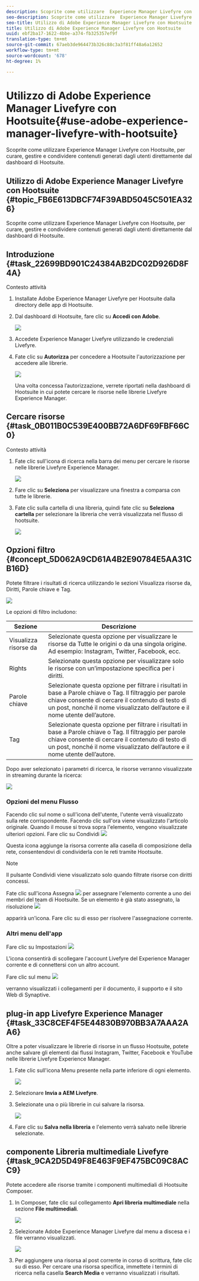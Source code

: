 ```yaml
---
description: Scoprite come utilizzare  Experience Manager Livefyre con Hootsuite, per curare, gestire e condividere contenuti generati dagli utenti direttamente dal dashboard di Hootsuite.
seo-description: Scoprite come utilizzare  Experience Manager Livefyre con Hootsuite, per curare, gestire e condividere contenuti generati dagli utenti direttamente dal dashboard di Hootsuite.
seo-title: Utilizzo di Adobe Experience Manager Livefyre con Hootsuite
title: Utilizzo di Adobe Experience Manager Livefyre con Hootsuite
uuid: ebf2ba17-1622-4bbe-a374-fb325357ef9f
translation-type: tm+mt
source-git-commit: 67aeb3de964473b326c88c3a3f81ff48a6a12652
workflow-type: tm+mt
source-wordcount: '678'
ht-degree: 1%

---
```



# Utilizzo di Adobe Experience Manager Livefyre con Hootsuite{#use-adobe-experience-manager-livefyre-with-hootsuite}

Scoprite come utilizzare  Experience Manager Livefyre con Hootsuite, per curare, gestire e condividere contenuti generati dagli utenti direttamente dal dashboard di Hootsuite.

## Utilizzo di Adobe Experience Manager Livefyre con Hootsuite {#topic_FB6E613DBCF74F39ABD5045C501EA326}

Scoprite come utilizzare  Experience Manager Livefyre con Hootsuite, per curare, gestire e condividere contenuti generati dagli utenti direttamente dal dashboard di Hootsuite.

## Introduzione {#task_22699BD901C24384AB2DC02D926D8F4A}

Contesto attività

1. Installate Adobe Experience Manager Livefyre per Hootsuite dalla directory delle app di Hootsuite.

1. Dal dashboard di Hootsuite, fare clic su **Accedi con  Adobe**.

   ![](assets/hootsuite-login.png)

1. Accedete  Experience Manager Livefyre utilizzando le credenziali Livefyre.
1. Fate clic su **Autorizza** per concedere a Hootsuite l&#39;autorizzazione per accedere alle librerie.

   ![](assets/hootsuite-authorize.png)

   Una volta concessa l’autorizzazione, verrete riportati nella dashboard di Hootsuite in cui potete cercare le risorse nelle librerie Livefyre  Experience Manager.

## Cercare risorse {#task_0B011B0C539E400BB72A6DF69FBF66C0}

Contesto attività

1. Fate clic sull&#39;icona di ricerca nella barra dei menu per cercare le risorse nelle librerie Livefyre  Experience Manager.

   ![](assets/hootsuite-search.png)

1. Fare clic su **Seleziona** per visualizzare una finestra a comparsa con tutte le librerie.
1. Fate clic sulla cartella di una libreria, quindi fate clic su **Seleziona cartella** per selezionare la libreria che verrà visualizzata nel flusso di hootsuite.

   ![](assets/hootsuite-select.png)

## Opzioni filtro {#concept_5D062A9CD61A4B2E90784E5AA31CB16D}

Potete filtrare i risultati di ricerca utilizzando le sezioni Visualizza risorse da, Diritti, Parole chiave e Tag.

![](assets/hootsuite-filters.png)

Le opzioni di filtro includono:

| Sezione | Descrizione |
|--- |--- |
| Visualizza risorse da | Selezionate questa opzione per visualizzare le risorse da Tutte le origini o da una singola origine. Ad esempio: Instagram, Twitter, Facebook, ecc. |
| Rights | Selezionate questa opzione per visualizzare solo le risorse con un’impostazione specifica per i diritti. |
| Parole chiave | Selezionate questa opzione per filtrare i risultati in base a Parole chiave o Tag. Il filtraggio per parole chiave consente di cercare il contenuto di testo di un post, nonché il nome visualizzato dell’autore e il nome utente dell’autore. |
| Tag | Selezionate questa opzione per filtrare i risultati in base a Parole chiave o Tag. Il filtraggio per parole chiave consente di cercare il contenuto di testo di un post, nonché il nome visualizzato dell’autore e il nome utente dell’autore. |

Dopo aver selezionato i parametri di ricerca, le risorse verranno visualizzate in streaming durante la ricerca:

![](assets/hootsuite-stream.png)

### Opzioni del menu Flusso

Facendo clic sul nome o sull&#39;icona dell&#39;utente, l&#39;utente verrà visualizzato sulla rete corrispondente. Facendo clic sull&#39;ora viene visualizzato l&#39;articolo originale. Quando il mouse si trova sopra l&#39;elemento, vengono visualizzate ulteriori opzioni. Fare clic su Condividi ![](assets/share.png)

Questa icona aggiunge la risorsa corrente alla casella di composizione della rete, consentendovi di condividerla con le reti tramite Hootsuite.

>[!NOTE]
>
>Il pulsante Condividi viene visualizzato solo quando filtrate risorse con diritti concessi.

Fate clic sull&#39;icona Assegna ![](assets/assign.png) per assegnare l&#39;elemento corrente a uno dei membri del team di Hootsuite. Se un elemento è già stato assegnato, la risoluzione ![](assets/resolve.png)

apparirà un&#39;icona. Fare clic su di esso per risolvere l&#39;assegnazione corrente.

### Altri menu dell&#39;app

Fare clic su Impostazioni ![](assets/settings.png)

L&#39;icona consentirà di scollegare l&#39;account Livefyre del Experience Manager corrente e di connettersi con un altro account.

Fare clic sul menu ![](assets/menu.png)

verranno visualizzati i collegamenti per il documento, il supporto e il sito Web di Synaptive.

##  plug-in app Livefyre Experience Manager {#task_33C8CEF4F5E44830B970BB3A7AAA2AA6}

Oltre a poter visualizzare le librerie di risorse in un flusso Hootsuite, potete anche salvare gli elementi dai flussi Instagram, Twitter, Facebook e YouTube nelle librerie Livefyre  Experience Manager.

1. Fate clic sull&#39;icona Menu presente nella parte inferiore di ogni elemento.

   ![](assets/hootsuite-menu-icon.png)

1. Selezionare **Invia a AEM Livefyre**.
1. Selezionate una o più librerie in cui salvare la risorsa.

   ![](assets/hootsuite-save.png)

1. Fare clic su **Salva nella libreria** e l&#39;elemento verrà salvato nelle librerie selezionate.

##  componente Libreria multimediale Livefyre {#task_9CA2D5D49F8E463F9EF475BC09C8ACC9}

Potete accedere alle risorse tramite i componenti multimediali di Hootsuite Composer.

1. In Composer, fate clic sul collegamento **Apri libreria multimediale** nella sezione **File multimediali**.

   ![](assets/hootsuite-open-media-library.png)

1. Selezionate Adobe Experience Manager Livefyre dal menu a discesa e i file verranno visualizzati.

   ![](assets/hootsuite-aem-files.png)

1. Per aggiungere una risorsa al post corrente in corso di scrittura, fate clic su di esso. Per cercare una risorsa specifica, immettete i termini di ricerca nella casella **Search Media** e verranno visualizzati i risultati.
